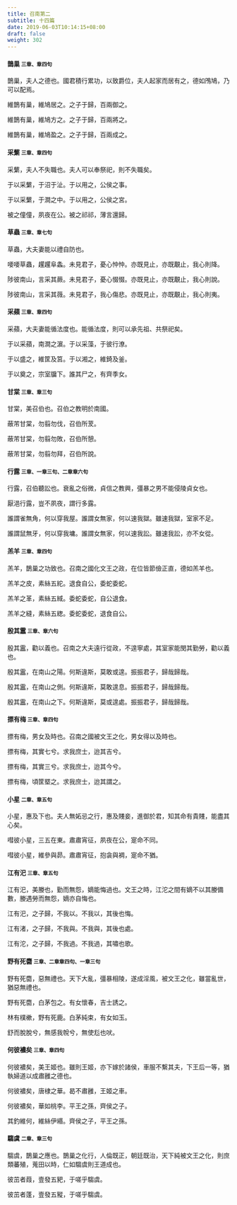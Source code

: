 ```yaml
---
title: 召南第二
subtitle: 十四篇
date: 2019-06-03T10:14:15+08:00
draft: false
weight: 302
---
```



<h4 id="2.1">鵲巢 <small>三章、章四句</small></h4>

<div class="alert alert-dark" role="alert">
  鵲巢，夫人之德也。國君積行累功，以致爵位，夫人起家而居有之，德如鳲鳩，乃可以配焉。
</div>

<p id="2.1.1">維鵲有巢，維鳩居之。之子于歸，百兩御之。</p>
<p id="2.1.2">維鵲有巢，維鳩方之。之子于歸，百兩將之。</p>
<p id="2.1.3">維鵲有巢，維鳩盈之。之子于歸，百兩成之。</p>

<h4 id="2.2">采蘩 <small>三章、章四句</small></h4>

<div class="alert alert-dark" role="alert">
  采蘩，夫人不失職也。夫人可以奉祭祀，則不失職矣。
</div>

<p id="2.2.1">于以采蘩，于沼于沚。于以用之，公侯之事。</p>
<p id="2.2.2">于以采蘩，于澗之中。于以用之，公侯之宮。</p>
<p id="2.2.3">被之僮僮，夙夜在公。被之祁祁，薄言還歸。</p>

<h4 id="2.3">草蟲 <small>三章、章七句</small></h4>

<div class="alert alert-dark" role="alert">
  草蟲，大夫妻能以禮自防也。
</div>

<p id="2.3.1">喓喓草蟲，趯趯阜螽。未見君子，憂心忡忡。亦既見止，亦既覯止，我心則降。</p>
<p id="2.3.2">陟彼南山，言采其蕨。未見君子，憂心惙惙。亦既見止，亦既覯止，我心則說。</p>
<p id="2.3.3">陟彼南山，言采其薇。未見君子，我心傷悲。亦既見止，亦既覯止，我心則夷。</p>

<h4 id="2.4">采蘋 <small>三章、章四句</small></h4>

<div class="alert alert-dark" role="alert">
  采蘋，大夫妻能循法度也。能循法度，則可以承先祖、共祭祀矣。
</div>

<p id="2.4.1">于以采蘋，南澗之濵。于以采藻，于彼行潦。</p>
<p id="2.4.2">于以盛之，維筐及筥。于以湘之，維錡及釜。</p>
<p id="2.4.3">于以奠之，宗室牖下。誰其尸之，有齊季女。</p>

<h4 id="2.5">甘棠 <small>三章、章三句</small></h4>

<div class="alert alert-dark" role="alert">
  甘棠，美召伯也。召伯之教明於南國。
</div>

<p id="2.5.1">蔽芾甘棠，勿翦勿伐，召伯所茇。</p>
<p id="2.5.2">蔽芾甘棠，勿翦勿敗，召伯所憩。</p>
<p id="2.5.3">蔽芾甘棠，勿翦勿拜，召伯所說。</p>

<h4 id="2.6">行露 <small>三章、一章三句、二章章六句</small></h4>

<div class="alert alert-dark" role="alert">
  行露，召伯聽訟也。衰亂之俗微，貞信之教興，彊暴之男不能侵陵貞女也。
</div>

<p id="2.6.1">厭浥行露，豈不夙夜，謂行多露。</p>
<p id="2.6.2">誰謂雀無角，何以穿我屋。誰謂女無家，何以速我獄。雖速我獄，室家不足。</p>
<p id="2.6.3">誰謂鼠無牙，何以穿我墉。誰謂女無家，何以速我訟。雖速我訟，亦不女從。</p>

<h4 id="2.7">羔羊 <small>三章、章四句</small></h4>

<div class="alert alert-dark" role="alert">
  羔羊，鵲巢之功致也。召南之國化文王之政，在位皆節儉正直，德如羔羊也。
</div>

<p id="2.7.1">羔羊之皮，素絲五紽。退食自公，委蛇委蛇。</p>
<p id="2.7.2">羔羊之革，素絲五緎。委蛇委蛇，自公退食。</p>
<p id="2.7.3">羔羊之縫，素絲五緫。委蛇委蛇，退食自公。</p>

<h4 id="2.8">殷其靁 <small>三章、章六句</small></h4>

<div class="alert alert-dark" role="alert">
  殷其靁，勸以義也。召南之大夫遠行從政，不遑寧處，其室家能閔其勤勞，勸以義也。
</div>

<p id="2.8.1">殷其靁，在南山之陽。何斯違斯，莫敢或遑。振振君子，歸哉歸哉。</p>
<p id="2.8.2">殷其靁，在南山之側。何斯違斯，莫敢遑息。振振君子，歸哉歸哉。</p>
<p id="2.8.3">殷其靁，在南山之下。何斯違斯，莫或遑處。振振君子，歸哉歸哉。</p>

<h4 id="2.9">摽有梅 <small>三章、章四句</small></h4>

<div class="alert alert-dark" role="alert">
  摽有梅，男女及時也。召南之國被文王之化，男女得以及時也。
</div>

<p id="2.9.1">摽有梅，其實七兮。求我庶士，迨其吉兮。</p>
<p id="2.9.2">摽有梅，其實三兮。求我庶士，迨其今兮。</p>
<p id="2.9.3">摽有梅，頃筐塈之。求我庶士，迨其謂之。</p>

<h4 id="2.10">小星 <small>二章、章五句</small></h4>

<div class="alert alert-dark" role="alert">
  小星，惠及下也。夫人無妬忌之行，惠及賤妾，進御於君，知其命有貴賤，能盡其心矣。
</div>

<p id="2.10.1">嘒彼小星，三五在東。肅肅宵征，夙夜在公，寔命不同。</p>
<p id="2.10.2">嘒彼小星，維參與昴。肅肅宵征，抱衾與裯，寔命不猶。</p>

<h4 id="2.11">江有汜 <small>三章、章五句</small></h4>

<div class="alert alert-dark" role="alert">
  江有汜，美媵也，勤而無怨，嫡能悔過也。文王之時，江沱之間有嫡不以其媵備數，媵遇勞而無怨，嫡亦自悔也。
</div>

<p id="2.11.1">江有汜，之子歸，不我以。不我以，其後也悔。</p>
<p id="2.11.2">江有渚，之子歸，不我與。不我與，其後也處。</p>
<p id="2.11.3">江有沱，之子歸，不我過。不我過，其嘯也歌。</p>

<h4 id="2.12">野有死麕 <small>三章、二章章四句、一章三句</small></h4>

<div class="alert alert-dark" role="alert">
  野有死麕，惡無禮也。天下大亂，彊暴相陵，遂成淫風，被文王之化，雖當亂世，猶惡無禮也。
</div>

<p id="2.12.1">野有死麕，白茅包之。有女懷春，吉士誘之。</p>
<p id="2.12.2">林有樸樕，野有死鹿。白茅純束，有女如玉。</p>
<p id="2.12.3">舒而脫脫兮，無感我帨兮，無使尨也吠。</p>

<h4 id="2.13">何彼襛矣 <small>三章、章四句</small></h4>

<div class="alert alert-dark" role="alert">
  何彼襛矣，美王姬也。雖則王姬，亦下嫁於諸侯，車服不繫其夫，下王后一等，猶執婦道以成肅雝之德也。
</div>

<p id="2.13.1">何彼襛矣，唐棣之華。曷不肅雝，王姬之車。</p>
<p id="2.13.2">何彼襛矣，華如桃李。平王之孫，齊侯之子。</p>
<p id="2.13.3">其釣維何，維絲伊緡。齊侯之子，平王之孫。</p>

<h4 id="2.14">騶虞 <small>二章、章三句</small></h4>

<div class="alert alert-dark" role="alert">
  騶虞，鵲巢之應也。鵲巢之化行，人倫既正，朝廷既治，天下純被文王之化，則庶類蕃殖，蒐田以時，仁如騶虞則王道成也。
</div>

<p id="2.14.1">彼茁者葭，壹發五豝，于嗟乎騶虞。</p>
<p id="2.14.2">彼茁者蓬，壹發五豵，于嗟乎騶虞。</p>
